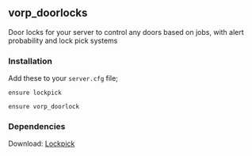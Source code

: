 ## vorp_doorlocks
Door locks for your server to control any doors based on jobs, with alert probability and lock pick systems

### Installation 

Add these to your `server.cfg` file;

`ensure lockpick`

`ensure vorp_doorlock`

### Dependencies 

Download: [Lockpick](https://github.com/outsider31000/lockpick)
